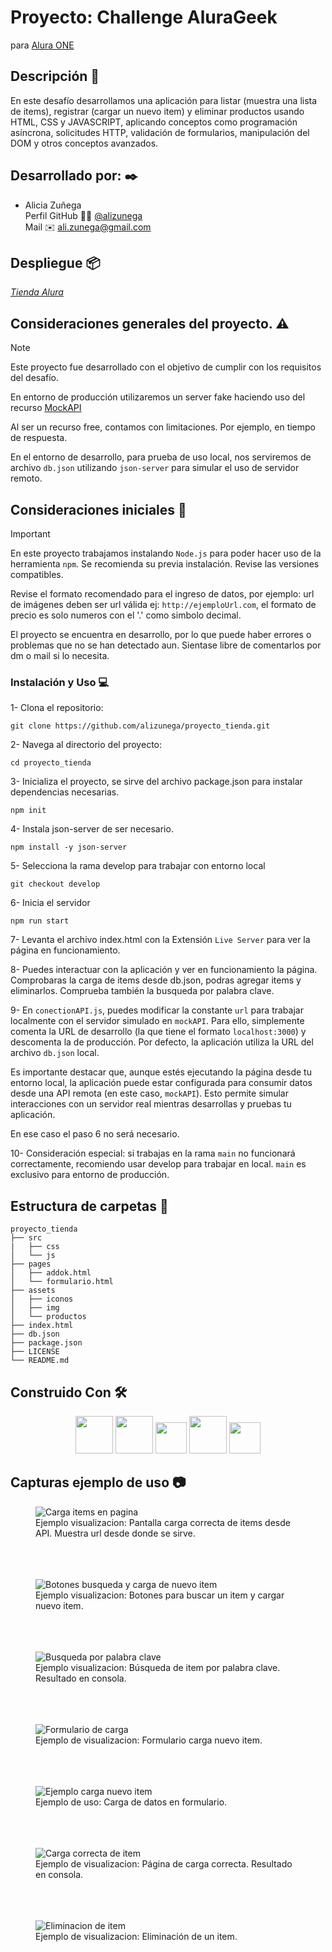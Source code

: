 # Proyecto: Challenge AluraGeek

para [Alura ONE](https://github.com/alura-es-cursos)

## Descripción :notebook_with_decorative_cover:

En este desafío desarrollamos una aplicación para listar (muestra una lista de items), registrar (cargar un nuevo item) y eliminar productos usando HTML, CSS y JAVASCRIPT, aplicando conceptos como programación asíncrona, solicitudes HTTP, validación de formularios, manipulación del DOM y otros conceptos avanzados.

## Desarrollado por: :black_nib:

- Alicia Zuñega  
  Perfil GitHub :woman_technologist: [@alizunega](https://github.com/alizunega)  
  Mail :envelope: [ali.zunega@gmail.com](mailto:ali.zunega@gmail.com)

## Despliegue :package:

[_Tienda Alura_](https://alizunega.github.io/proyecto_tienda/)

## Consideraciones generales del proyecto. :warning:

> [!NOTE]
>
> Este proyecto fue desarrollado con el objetivo de cumplir con los requisitos del desafío.
>
> En entorno de producción utilizaremos un server fake haciendo uso del recurso [MockAPI](https://mockapi.io/)
>
> Al ser un recurso free, contamos con limitaciones. Por ejemplo, en tiempo de respuesta.
>
> En el entorno de desarrollo, para prueba de uso local, nos serviremos de archivo `db.json` utilizando `json-server` para simular el uso de servidor remoto.

## Consideraciones iniciales :memo:

> [!IMPORTANT]
>
> En este proyecto trabajamos instalando `Node.js` para poder hacer uso de la herramienta `npm`. Se recomienda su previa instalación. Revise las versiones compatibles.
>
> Revise el formato recomendado para el ingreso de datos, por ejemplo: url de imágenes deben ser url válida ej: `http://ejemploUrl.com`, el formato de precio es solo numeros con el '.' como simbolo decimal.
>
> El proyecto se encuentra en desarrollo, por lo que puede haber errores o problemas que no se han detectado aun. Sientase libre de comentarlos por dm o mail si lo necesita.

### Instalación y Uso :computer:

1- Clona el repositorio:

`git clone https://github.com/alizunega/proyecto_tienda.git `

2- Navega al directorio del proyecto:

`cd proyecto_tienda`

3- Inicializa el proyecto, se sirve del archivo package.json para instalar dependencias necesarias.

`npm init`

4- Instala json-server de ser necesario.

`npm install -y json-server`

5- Selecciona la rama develop para trabajar con entorno local

`git checkout develop`

6- Inicia el servidor

`npm run start`

7- Levanta el archivo index.html con la Extensión `Live Server` para ver la página en funcionamiento.

8- Puedes interactuar con la aplicación y ver en funcionamiento la página.
Comprobaras la carga de items desde db.json, podras agregar items y eliminarlos.
Comprueba también la busqueda por palabra clave.

9- En `conectionAPI.js`, puedes modificar la constante `url` para trabajar localmente con el servidor simulado en `mockAPI`. Para ello, simplemente comenta la URL de desarrollo (la que tiene el formato `localhost:3000`) y descomenta la de producción. Por defecto, la aplicación utiliza la URL del archivo `db.json` local.

Es importante destacar que, aunque estés ejecutando la página desde tu entorno local, la aplicación puede estar configurada para consumir datos desde una API remota (en este caso, `mockAPI`). Esto permite simular interacciones con un servidor real mientras desarrollas y pruebas tu aplicación.

En ese caso el paso 6 no será necesario.

10- Consideración especial: si trabajas en la rama `main` no funcionará correctamente, recomiendo usar develop para trabajar en local. `main` es exclusivo para entorno de producción.

## Estructura de carpetas :open_file_folder:

```
proyecto_tienda
├── src
|   ├── css
│   └── js
├── pages
│   ├── addok.html
│   └── formulario.html
├── assets
│   ├── iconos
│   ├── img
│   └── productos
├── index.html
├── db.json
├── package.json
├── LICENSE
└── README.md
```

## Construido Con :hammer_and_wrench:

<div align="center" background-color="white">
  <img src="https://user-images.githubusercontent.com/25181517/192158954-f88b5814-d510-4564-b285-dff7d6400dad.png" width="60">
  <img src="https://user-images.githubusercontent.com/25181517/183898674-75a4a1b1-f960-4ea9-abcb-637170a00a75.png" width="60">
  <img src="https://user-images.githubusercontent.com/25181517/117447155-6a868a00-af3d-11eb-9cfe-245df15c9f3f.png" width="50">
  <img src="https://user-images.githubusercontent.com/25181517/183568594-85e280a7-0d7e-4d1a-9028-c8c2209e073c.png" width="60">
  <img src="https://user-images.githubusercontent.com/25181517/121401671-49102800-c959-11eb-9f6f-74d49a5e1774.png" width="50">
</div>

## Capturas ejemplo de uso :camera:

<section>
    <figure style="padding-bottom: 20px;">
      <img src="./assets/img_capturas/captura_prueba_tienda1.png" alt="Carga items en pagina">
      <figcaption>Ejemplo visualizacion: Pantalla carga correcta de items desde API. Muestra url desde donde se sirve.</figcaption>
    </figure>
    <br>
    <figure style="padding-bottom: 20px;">
      <img src="./assets/img_capturas/cap_botones_acciones.png" alt="Botones busqueda y carga de nuevo item">
      <figcaption>Ejemplo visualizacion: Botones para buscar un item y cargar nuevo item.</figcaption>
    </figure>
    <br>
    <figure style="padding-bottom: 20px;">
      <img src="./assets/img_capturas/captura_search.png" alt="Busqueda por palabra clave">
      <figcaption>Ejemplo visualizacion: Búsqueda de item por palabra clave. Resultado en consola.</figcaption>
    </figure>
    <br>
    <figure style="padding-bottom: 20px;">
      <img src="./assets/img_capturas/cap_formulario.png" alt="Formulario de carga">
      <figcaption>Ejemplo de visualizacion: Formulario carga nuevo item.</figcaption>
    </figure>
    <br>
    <figure style="padding-bottom: 20px;">
      <img src="./assets/img_capturas/cap_carga_item.png" alt="Ejemplo carga nuevo item">
      <figcaption>Ejemplo de uso: Carga de datos en formulario.</figcaption>
    </figure>
    <br>
    <figure style="padding-bottom: 20px;">
      <img src="./assets/img_capturas/cap_carga_ok.png" alt="Carga correcta de item">
      <figcaption>Ejemplo de visualizacion: Página de carga correcta. Resultado en consola.</figcaption>
    </figure>
    <br>
    <figure>
      <img src="./assets/img_capturas/cap_consola_eliminacion.png" alt="Eliminacion de item">
      <figcaption>Ejemplo de visualizacion: Eliminación de un item.</figcaption>
    </figure>
</section>
